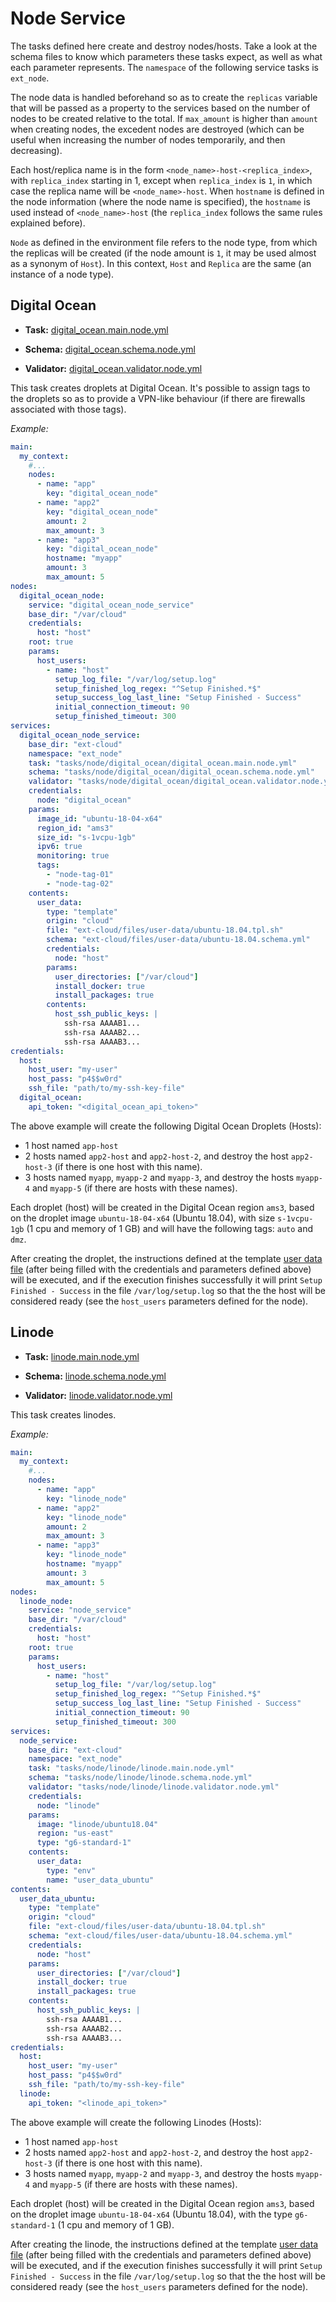 # Node Service

The tasks defined here create and destroy nodes/hosts. Take a look at the schema files to know which parameters these tasks expect, as well as what each parameter represents. The `namespace` of the following service tasks is `ext_node`.

The node data is handled beforehand so as to create the `replicas` variable that will be passed as a property to the services based on the number of nodes to be created relative to the total. If `max_amount` is higher than `amount` when creating nodes, the excedent nodes are destroyed (which can be useful when increasing the number of nodes temporarily, and then decreasing).

Each host/replica name is in the form `<node_name>-host-<replica_index>`, with `replica_index` starting in 1, except when `replica_index` is `1`, in which case the replica name will be `<node_name>-host`. When `hostname` is defined in the node information (where the node name is specified), the `hostname` is used instead of `<node_name>-host` (the `replica_index` follows the same rules explained before).

`Node` as defined in the environment file refers to the node type, from which the replicas will be created (if the node amount is `1`, it may be used almost as a synonym of `Host`). In this context, `Host` and `Replica` are the same (an instance of a node type).

## Digital Ocean

- **Task:** [digital_ocean.main.node.yml](digital_ocean/digital_ocean.main.node.yml)

- **Schema:** [digital_ocean.schema.node.yml](digital_ocean/digital_ocean.schema.node.yml)

- **Validator:** [digital_ocean.validator.node.yml](digital_ocean/digital_ocean.validator.node.yml)

This task creates droplets at Digital Ocean. It's possible to assign tags to the droplets so as to provide a VPN-like behaviour (if there are firewalls associated with those tags).

_Example:_

```yaml
main:
  my_context:
    #...
    nodes:
      - name: "app"
        key: "digital_ocean_node"
      - name: "app2"
        key: "digital_ocean_node"
        amount: 2
        max_amount: 3
      - name: "app3"
        key: "digital_ocean_node"
        hostname: "myapp"
        amount: 3
        max_amount: 5
nodes:
  digital_ocean_node:
    service: "digital_ocean_node_service"
    base_dir: "/var/cloud"
    credentials:
      host: "host"
    root: true
    params:
      host_users:
        - name: "host"
          setup_log_file: "/var/log/setup.log"
          setup_finished_log_regex: "^Setup Finished.*$"
          setup_success_log_last_line: "Setup Finished - Success"
          initial_connection_timeout: 90
          setup_finished_timeout: 300
services:
  digital_ocean_node_service:
    base_dir: "ext-cloud"
    namespace: "ext_node"
    task: "tasks/node/digital_ocean/digital_ocean.main.node.yml"
    schema: "tasks/node/digital_ocean/digital_ocean.schema.node.yml"
    validator: "tasks/node/digital_ocean/digital_ocean.validator.node.yml"
    credentials:
      node: "digital_ocean"
    params:
      image_id: "ubuntu-18-04-x64"
      region_id: "ams3"
      size_id: "s-1vcpu-1gb"
      ipv6: true
      monitoring: true
      tags:
        - "node-tag-01"
        - "node-tag-02"
    contents:
      user_data:
        type: "template"
        origin: "cloud"
        file: "ext-cloud/files/user-data/ubuntu-18.04.tpl.sh"
        schema: "ext-cloud/files/user-data/ubuntu-18.04.schema.yml"
        credentials:
          node: "host"
        params:
          user_directories: ["/var/cloud"]
          install_docker: true
          install_packages: true
        contents:
          host_ssh_public_keys: |
            ssh-rsa AAAAB1...
            ssh-rsa AAAAB2...
            ssh-rsa AAAAB3...
credentials:
  host:
    host_user: "my-user"
    host_pass: "p4$$w0rd"
    ssh_file: "path/to/my-ssh-key-file"
  digital_ocean:
    api_token: "<digital_ocean_api_token>"
```

The above example will create the following Digital Ocean Droplets (Hosts):

- 1 host named `app-host`
- 2 hosts named `app2-host` and `app2-host-2`, and destroy the host `app2-host-3` (if there is one host with this name).
- 3 hosts named `myapp`, `myapp-2` and `myapp-3`, and destroy the hosts `myapp-4` and `myapp-5` (if there are hosts with these names).

Each droplet (host) will be created in the Digital Ocean region `ams3`, based on the droplet image `ubuntu-18-04-x64` (Ubuntu 18.04), with size `s-1vcpu-1gb` (1 cpu and memory of 1 GB) and will have the following tags: `auto` and `dmz`.

After creating the droplet, the instructions defined at the template [user data file](../../files/user-data/ubuntu-18.04.tpl.sh) (after being filled with the credentials and parameters defined above) will be executed, and if the execution finishes successfully it will print `Setup Finished - Success` in the file `/var/log/setup.log` so that the the host will be considered ready (see the `host_users` parameters defined for the node).

## Linode

- **Task:** [linode.main.node.yml](linode/linode.main.node.yml)

- **Schema:** [linode.schema.node.yml](linode/linode.schema.node.yml)

- **Validator:** [linode.validator.node.yml](linode/linode.validator.node.yml)

This task creates linodes.

_Example:_

```yaml
main:
  my_context:
    #...
    nodes:
      - name: "app"
        key: "linode_node"
      - name: "app2"
        key: "linode_node"
        amount: 2
        max_amount: 3
      - name: "app3"
        key: "linode_node"
        hostname: "myapp"
        amount: 3
        max_amount: 5
nodes:
  linode_node:
    service: "node_service"
    base_dir: "/var/cloud"
    credentials:
      host: "host"
    root: true
    params:
      host_users:
        - name: "host"
          setup_log_file: "/var/log/setup.log"
          setup_finished_log_regex: "^Setup Finished.*$"
          setup_success_log_last_line: "Setup Finished - Success"
          initial_connection_timeout: 90
          setup_finished_timeout: 300
services:
  node_service:
    base_dir: "ext-cloud"
    namespace: "ext_node"
    task: "tasks/node/linode/linode.main.node.yml"
    schema: "tasks/node/linode/linode.schema.node.yml"
    validator: "tasks/node/linode/linode.validator.node.yml"
    credentials:
      node: "linode"
    params:
      image: "linode/ubuntu18.04"
      region: "us-east"
      type: "g6-standard-1"
    contents:
      user_data:
        type: "env"
        name: "user_data_ubuntu"
contents:
  user_data_ubuntu:
    type: "template"
    origin: "cloud"
    file: "ext-cloud/files/user-data/ubuntu-18.04.tpl.sh"
    schema: "ext-cloud/files/user-data/ubuntu-18.04.schema.yml"
    credentials:
      node: "host"
    params:
      user_directories: ["/var/cloud"]
      install_docker: true
      install_packages: true
    contents:
      host_ssh_public_keys: |
        ssh-rsa AAAAB1...
        ssh-rsa AAAAB2...
        ssh-rsa AAAAB3...
credentials:
  host:
    host_user: "my-user"
    host_pass: "p4$$w0rd"
    ssh_file: "path/to/my-ssh-key-file"
  linode:
    api_token: "<linode_api_token>"
```

The above example will create the following Linodes (Hosts):

- 1 host named `app-host`
- 2 hosts named `app2-host` and `app2-host-2`, and destroy the host `app2-host-3` (if there is one host with this name).
- 3 hosts named `myapp`, `myapp-2` and `myapp-3`, and destroy the hosts `myapp-4` and `myapp-5` (if there are hosts with these names).

Each droplet (host) will be created in the Digital Ocean region `ams3`, based on the droplet image `ubuntu-18-04-x64` (Ubuntu 18.04), with the type `g6-standard-1` (1 cpu and memory of 1 GB).

After creating the linode, the instructions defined at the template [user data file](../../files/user-data/ubuntu-18.04.tpl.sh) (after being filled with the credentials and parameters defined above) will be executed, and if the execution finishes successfully it will print `Setup Finished - Success` in the file `/var/log/setup.log` so that the the host will be considered ready (see the `host_users` parameters defined for the node).
